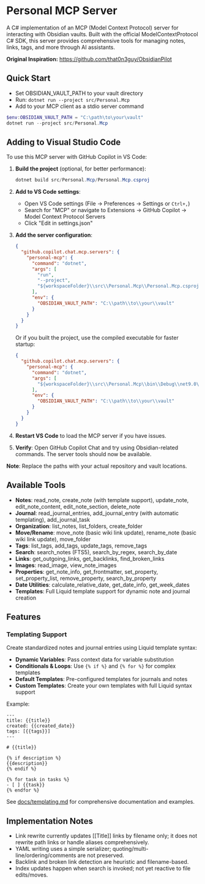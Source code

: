# Personal MCP Server

A C# implementation of an MCP (Model Context Protocol) server for interacting with Obsidian vaults. Built with the official ModelContextProtocol C# SDK, this server provides comprehensive tools for managing notes, links, tags, and more through AI assistants.

**Original Inspiration:** https://github.com/that0n3guy/ObsidianPilot

## Quick Start

- Set OBSIDIAN_VAULT_PATH to your vault directory
- Run: `dotnet run --project src/Personal.Mcp`
- Add to your MCP client as a stdio server command

```powershell
$env:OBSIDIAN_VAULT_PATH = "C:\path\to\your\vault"
dotnet run --project src/Personal.Mcp
```

## Adding to Visual Studio Code

To use this MCP server with GitHub Copilot in VS Code:

1. **Build the project** (optional, for better performance):
   ```powershell
   dotnet build src/Personal.Mcp/Personal.Mcp.csproj
   ```

2. **Add to VS Code settings**:
   - Open VS Code settings (File → Preferences → Settings or `Ctrl+,`)
   - Search for "MCP" or navigate to Extensions → GitHub Copilot → Model Context Protocol Servers
   - Click "Edit in settings.json"

3. **Add the server configuration**:
   ```json
   {
     "github.copilot.chat.mcp.servers": {
       "personal-mcp": {
         "command": "dotnet",
         "args": [
           "run",
           "--project",
           "${workspaceFolder}\\src\\Personal.Mcp\\Personal.Mcp.csproj"
         ],
         "env": {
           "OBSIDIAN_VAULT_PATH": "C:\\path\\to\\your\\vault"
         }
       }
     }
   }
   ```

   Or if you built the project, use the compiled executable for faster startup:
   ```json
   {
     "github.copilot.chat.mcp.servers": {
       "personal-mcp": {
         "command": "dotnet",
         "args": [
           "${workspaceFolder}\\src\\Personal.Mcp\\bin\\Debug\\net9.0\\Personal.Mcp.dll"
         ],
         "env": {
           "OBSIDIAN_VAULT_PATH": "C:\\path\\to\\your\\vault"
         }
       }
     }
   }
   ```

4. **Restart VS Code** to load the MCP server if you have issues.

5. **Verify**: Open GitHub Copilot Chat and try using Obsidian-related commands. The server tools should now be available.

**Note**: Replace the paths with your actual repository and vault locations.

## Available Tools

- **Notes**: read_note, create_note (with template support), update_note, edit_note_content, edit_note_section, delete_note
- **Journal**: read_journal_entries, add_journal_entry (with automatic templating), add_journal_task
- **Organization**: list_notes, list_folders, create_folder
- **Move/Rename**: move_note (basic wiki link update), rename_note (basic wiki link update), move_folder
- **Tags**: list_tags, add_tags, update_tags, remove_tags
- **Search**: search_notes (FTS5), search_by_regex, search_by_date
- **Links**: get_outgoing_links, get_backlinks, find_broken_links
- **Images**: read_image, view_note_images
- **Properties**: get_note_info, get_frontmatter, set_property, set_property_list, remove_property, search_by_property
- **Date Utilities**: calculate_relative_date, get_date_info, get_week_dates
- **Templates**: Full Liquid template support for dynamic note and journal creation

## Features

### Templating Support

Create standardized notes and journal entries using Liquid template syntax:

- **Dynamic Variables**: Pass context data for variable substitution
- **Conditionals & Loops**: Use `{% if %}` and `{% for %}` for complex templates
- **Default Templates**: Pre-configured templates for journals and notes
- **Custom Templates**: Create your own templates with full Liquid syntax support

Example:
```liquid
---
title: {{title}}
created: {{created_date}}
tags: [{{tags}}]
---

# {{title}}

{% if description %}
{{description}}
{% endif %}

{% for task in tasks %}
- [ ] {{task}}
{% endfor %}
```

See [docs/templating.md](./docs/templating.md) for comprehensive documentation and examples.

## Implementation Notes

- Link rewrite currently updates [[Title]] links by filename only; it does not rewrite path links or handle aliases comprehensively.
- YAML writing uses a simple serializer; quoting/multi-line/ordering/comments are not preserved.
- Backlink and broken link detection are heuristic and filename-based.
- Index updates happen when search is invoked; not yet reactive to file edits/moves.
